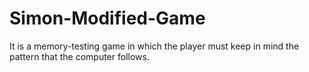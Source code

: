 # Simon-Modified-Game
It is a memory-testing game in which the player must keep in mind the pattern that the computer follows.
